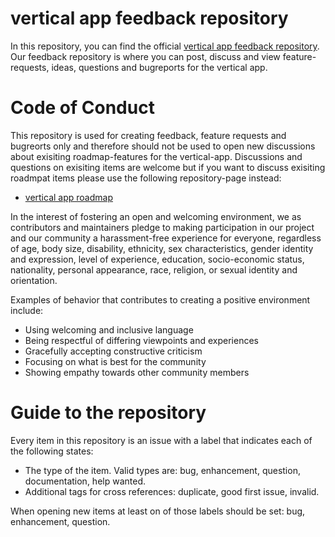 # vertical app feedback repository
In this repository, you can find the official [vertical app feedback repository](https://github.com/verticalgmbh/vertical-app/issues). Our feedback repository is where you can post, discuss and view feature-requests, ideas, questions and bugreports for the vertical app. 

# Code of Conduct
This repository is used for creating feedback, feature requests and bugreorts only and therefore should not be used to open new discussions about exisiting roadmap-features for the vertical-app. Discussions and questions on exisiting items are welcome but if you want to discuss exisiting roadmpat items please use the following repository-page instead:

* [vertical app roadmap](https://github.com/verticalgmbh/vertical-app-roadmap)

In the interest of fostering an open and welcoming environment, we as contributors and maintainers pledge to making participation in our project and our community a harassment-free experience for everyone, regardless of age, body size, disability, ethnicity, sex characteristics, gender identity and expression, level of experience, education, socio-economic status, nationality, personal appearance, race, religion, or sexual identity and orientation.

Examples of behavior that contributes to creating a positive environment include:

* Using welcoming and inclusive language
* Being respectful of differing viewpoints and experiences
* Gracefully accepting constructive criticism
* Focusing on what is best for the community
* Showing empathy towards other community members

# Guide to the repository

Every item in this repository is an issue with a label that indicates each of the following states:

* The type of the item. Valid types are: bug, enhancement, question, documentation, help wanted.
* Additional tags for cross references: duplicate, good first issue, invalid.

When opening new items at least on of those labels should be set: bug, enhancement, question.
